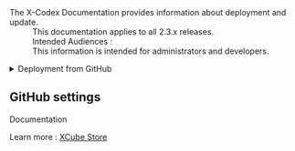 <dl>
  <dt>The X-Codex Documentation provides information about deployment and update.</dt>
  <dd><span class="iconify" data-icon="mdi:cube-scan" data-width="18px" data-height="18px"></span> This documentation applies to all 2.3.x releases.</dd>
  <dd><span class="iconify" data-icon="mdi:account-multiple" data-width="18px" data-height="18px"></span> Intended Audiences :</dd>
  <dd>This information is intended for administrators and developers.</dd>
</dl>

<details>
<summary style="cursor: pointer;">Deployment from GitHub</summary>

- GitHub settings.
- Fundamentals of the folder structure and how files are organized.
- An example of a Continuous Integration.

</details>

## GitHub settings

Documentation

Learn more : [XCube Store](https://xoopscube.github.io/xupdate-store/)